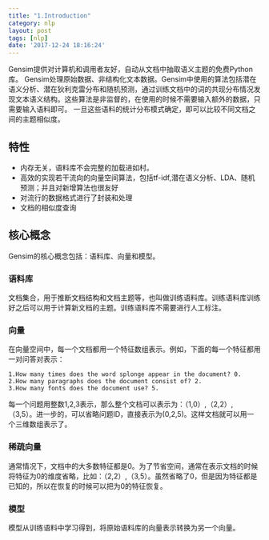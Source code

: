 ```yaml
---
title: "1.Introduction"
category: nlp
layout: post
tags: [nlp]
date: '2017-12-24 18:16:24'
---
```

Gensim提供对计算机和调用者友好，自动从文档中抽取语义主题的免费Python库。
Gensim处理原始数据、非结构化文本数据。Gensim中使用的算法包括潜在语义分析、潜在狄利克雷分布和随机预测，通过训练文档中的词的共现分布情况发现文本语义结构。这些算法是非监督的，在使用的时候不需要输入额外的数据，只需要输入语料即可。
一旦这些语料的统计分布模式确定，即可以比较不同文档之间的主题相似度。

## 特性

- 内存无关，语料库不会完整的加载进如村。
- 高效的实现若干流向的向量空间算法，包括tf-idf,潜在语义分析、LDA、随机预测；并且对新增算法也很友好
- 对流行的数据格式进行了封装和处理
- 文档的相似度查询

## 核心概念
Gensim的核心概念包括：语料库、向量和模型。

### 语料库
文档集合，用于推断文档结构和文档主题等，也叫做训练语料库。训练语料库训练好之后可以用于计算新文档的主题。训练语料库不需要进行人工标注。

### 向量
在向量空间中，每一个文档都用一个特征数组表示。例如，下面的每一个特征都用一对问答对表示：
```
1.How many times does the word splonge appear in the document? 0.
2.How many paragraphs does the document consist of? 2.
3.How many fonts does the document use? 5.

```
每一个问题用整数1,2,3表示，那么整个文档可以表示为：（1,0）,（2,2）,（3,5）。进一步的，可以省略问题ID，直接表示为(0,2,5)。这样文档就可以用一个三维数组表示了。

### 稀疏向量
通常情况下，文档中的大多数特征都是0。为了节省空间，通常在表示文档的时候将特征为0的维度省略，比如：（2,2）,（3,5）。虽然省略了0，但是因为特征都是已知的，所以在恢复的时候可以把为0的特征恢复。
### 模型
模型从训练语料中学习得到，将原始语料库的向量表示转换为另一个向量。
